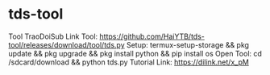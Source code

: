 # tds-tool
Tool TraoDoiSub
Link Tool: https://github.com/HaiYTB/tds-tool/releases/download/tool/tds.py
Setup: termux-setup-storage && pkg update && pkg upgrade && pkg install python && pip install os
Open Tool: cd /sdcard/download && python tds.py
Tutorial Link: https://dilink.net/x_pM
